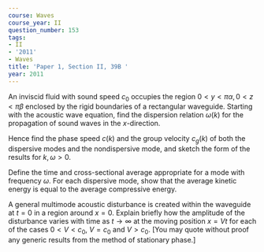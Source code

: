 ```yaml
---
course: Waves
course_year: II
question_number: 153
tags:
- II
- '2011'
- Waves
title: 'Paper 1, Section II, 39B '
year: 2011
---
```




An inviscid fluid with sound speed $c_{0}$ occupies the region $0<y<\pi \alpha, 0<z<\pi \beta$ enclosed by the rigid boundaries of a rectangular waveguide. Starting with the acoustic wave equation, find the dispersion relation $\omega(k)$ for the propagation of sound waves in the $x$-direction.

Hence find the phase speed $c(k)$ and the group velocity $c_{g}(k)$ of both the dispersive modes and the nondispersive mode, and sketch the form of the results for $k, \omega>0$.

Define the time and cross-sectional average appropriate for a mode with frequency $\omega$. For each dispersive mode, show that the average kinetic energy is equal to the average compressive energy.

A general multimode acoustic disturbance is created within the waveguide at $t=0$ in a region around $x=0$. Explain briefly how the amplitude of the disturbance varies with time as $t \rightarrow \infty$ at the moving position $x=V t$ for each of the cases $0<V<c_{0}$, $V=c_{0}$ and $V>c_{0}$. [You may quote without proof any generic results from the method of stationary phase.]